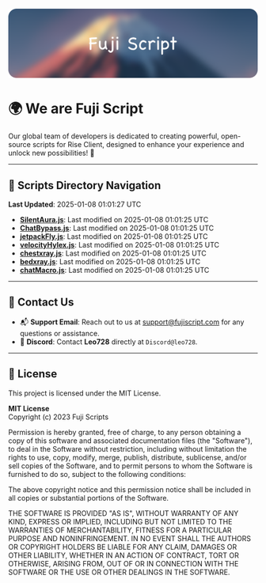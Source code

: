 ![Banner](.github/b.webp)

# 🌍 **We are Fuji Script**

Our global team of developers is dedicated to creating powerful, open-source scripts for Rise Client, designed to enhance your experience and unlock new possibilities! 🌟

---
<!-- SCRIPTS_NAVIGATION_START -->
## 📂 **Scripts Directory Navigation**

**Last Updated**: 2025-01-08 01:01:27 UTC

- **[SilentAura.js](scripts/SilentAura.js)**: Last modified on 2025-01-08 01:01:25 UTC
- **[ChatBypass.js](scripts/ChatBypass.js)**: Last modified on 2025-01-08 01:01:25 UTC
- **[jetpackFly.js](scripts/jetpackFly.js)**: Last modified on 2025-01-08 01:01:25 UTC
- **[velocityHylex.js](scripts/velocityHylex.js)**: Last modified on 2025-01-08 01:01:25 UTC
- **[chestxray.js](scripts/chestxray.js)**: Last modified on 2025-01-08 01:01:25 UTC
- **[bedxray.js](scripts/bedxray.js)**: Last modified on 2025-01-08 01:01:25 UTC
- **[chatMacro.js](scripts/chatMacro.js)**: Last modified on 2025-01-08 01:01:25 UTC

<!-- SCRIPTS_NAVIGATION_END -->

---

## 💬 **Contact Us**  
- 📬 **Support Email**: Reach out to us at [support@fujiscript.com](mailto:support@fujiscript.com) for any questions or assistance.  
- 💬 **Discord**: Contact **Leo728** directly at `Discord@leo728`.

---

## 📜 **License**

This project is licensed under the MIT License.  

**MIT License**  
Copyright (c) 2023 Fuji Scripts  

Permission is hereby granted, free of charge, to any person obtaining a copy of this software and associated documentation files (the "Software"), to deal in the Software without restriction, including without limitation the rights to use, copy, modify, merge, publish, distribute, sublicense, and/or sell copies of the Software, and to permit persons to whom the Software is furnished to do so, subject to the following conditions:  

The above copyright notice and this permission notice shall be included in all copies or substantial portions of the Software.  

THE SOFTWARE IS PROVIDED "AS IS", WITHOUT WARRANTY OF ANY KIND, EXPRESS OR IMPLIED, INCLUDING BUT NOT LIMITED TO THE WARRANTIES OF MERCHANTABILITY, FITNESS FOR A PARTICULAR PURPOSE AND NONINFRINGEMENT. IN NO EVENT SHALL THE AUTHORS OR COPYRIGHT HOLDERS BE LIABLE FOR ANY CLAIM, DAMAGES OR OTHER LIABILITY, WHETHER IN AN ACTION OF CONTRACT, TORT OR OTHERWISE, ARISING FROM, OUT OF OR IN CONNECTION WITH THE SOFTWARE OR THE USE OR OTHER DEALINGS IN THE SOFTWARE.  
